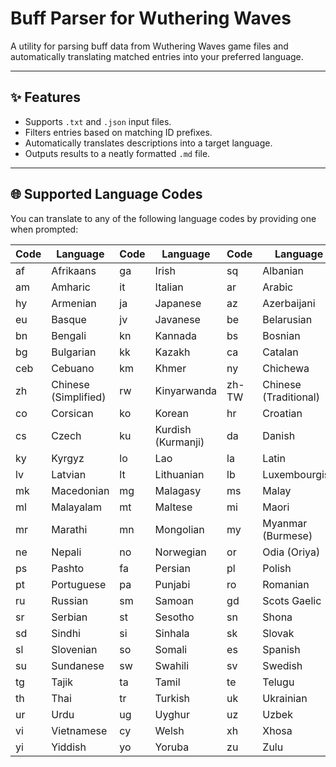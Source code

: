 # Buff Parser for Wuthering Waves

A utility for parsing buff data from Wuthering Waves game files and automatically translating matched entries into your preferred language.

---

## ✨ Features

- Supports `.txt` and `.json` input files.
- Filters entries based on matching ID prefixes.
- Automatically translates descriptions into a target language.
- Outputs results to a neatly formatted `.md` file.

---

## 🌐 Supported Language Codes

You can translate to any of the following language codes by providing one when prompted:

| Code  | Language            | Code  | Language             | Code  | Language           |
|-------|---------------------|-------|----------------------|-------|--------------------|
| af    | Afrikaans           | ga    | Irish                | sq    | Albanian           |
| am    | Amharic             | it    | Italian              | ar    | Arabic             |
| hy    | Armenian            | ja    | Japanese             | az    | Azerbaijani        |
| eu    | Basque              | jv    | Javanese             | be    | Belarusian         |
| bn    | Bengali             | kn    | Kannada              | bs    | Bosnian            |
| bg    | Bulgarian           | kk    | Kazakh               | ca    | Catalan            |
| ceb   | Cebuano             | km    | Khmer                | ny    | Chichewa           |
| zh    | Chinese (Simplified)| rw    | Kinyarwanda          | zh-TW | Chinese (Traditional) |
| co    | Corsican            | ko    | Korean               | hr    | Croatian           |
| cs    | Czech               | ku    | Kurdish (Kurmanji)   | da    | Danish             |
| ky    | Kyrgyz              | lo    | Lao                  | la    | Latin              |
| lv    | Latvian             | lt    | Lithuanian           | lb    | Luxembourgish      |
| mk    | Macedonian          | mg    | Malagasy             | ms    | Malay              |
| ml    | Malayalam           | mt    | Maltese              | mi    | Maori              |
| mr    | Marathi             | mn    | Mongolian            | my    | Myanmar (Burmese)  |
| ne    | Nepali              | no    | Norwegian            | or    | Odia (Oriya)       |
| ps    | Pashto              | fa    | Persian              | pl    | Polish             |
| pt    | Portuguese          | pa    | Punjabi              | ro    | Romanian           |
| ru    | Russian             | sm    | Samoan               | gd    | Scots Gaelic       |
| sr    | Serbian             | st    | Sesotho              | sn    | Shona              |
| sd    | Sindhi              | si    | Sinhala              | sk    | Slovak             |
| sl    | Slovenian           | so    | Somali               | es    | Spanish            |
| su    | Sundanese           | sw    | Swahili              | sv    | Swedish            |
| tg    | Tajik               | ta    | Tamil                | te    | Telugu             |
| th    | Thai                | tr    | Turkish              | uk    | Ukrainian          |
| ur    | Urdu                | ug    | Uyghur               | uz    | Uzbek              |
| vi    | Vietnamese          | cy    | Welsh                | xh    | Xhosa              |
| yi    | Yiddish             | yo    | Yoruba               | zu    | Zulu               |
